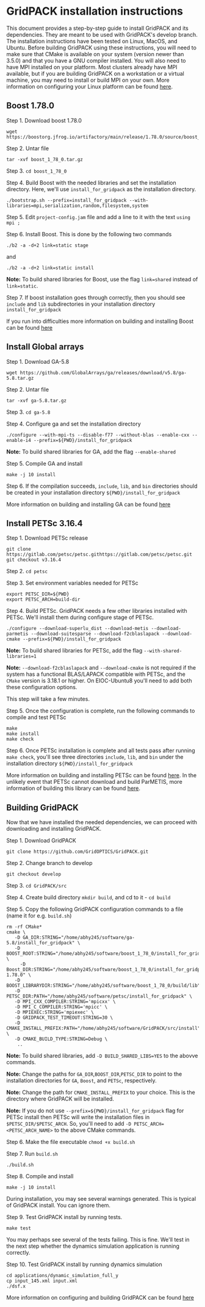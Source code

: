 # GridPACK installation instructions
This document provides a step-by-step guide to install GridPACK and its
dependencies. They are meant to be used with GridPACK's develop branch. The
installation instructions have been tested on Linux, MacOS, and Ubuntu. Before
building GridPACK using these instructions, you will need to make sure that
CMake is available on your system (version newer than 3.5.0) and that you have
a GNU compiler installed. You will also need to have MPI installed on your
platform. Most clusters already have MPI available, but if you are building
GridPACK on a workstation or a virtual machine, you may need to install or build
MPI on your own. More information on configuring your Linux platform
can be found [here](required/LINUX_BASICS.md).

## Boost 1.78.0
Step 1. Download boost 1.78.0
```
wget https://boostorg.jfrog.io/artifactory/main/release/1.78.0/source/boost_1_78_0.tar.gz
```
Step 2. Untar file
```
tar -xvf boost_1_78_0.tar.gz
```
Step 3. `cd boost_1_78_0`

Step 4. Build Boost with the needed libraries and set the installation directory. Here, we'll use `install_for_gridpack` as the installation directory.

```
./bootstrap.sh --prefix=install_for_gridpack --with-libraries=mpi,serialization,random,filesystem,system

```
Step 5. Edit `project-config.jam` file and add a line to it with the text
`using mpi ;`

Step 6. Install Boost. This is done by the following two commands
```
./b2 -a -d+2 link=static stage
```
and
```
./b2 -a -d+2 link=static install
```

**Note:** To build shared libraries for Boost, use the flag `link=shared` instead of `link=static`.

Step 7. If boost installation goes through correctly, then you should see `include` and `lib` subdirectories in your installation directory `install_for_gridpack`

If you run into difficulties more information on building and installing Boost
can be found [here](required/BOOST.md)

## Install Global arrays
Step 1. Download GA-5.8
```
wget https://github.com/GlobalArrays/ga/releases/download/v5.8/ga-5.8.tar.gz
```
Step 2. Untar file
```
tar -xvf ga-5.8.tar.gz
```
Step 3. `cd ga-5.8`

Step 4. Configure ga and set the installation directory
```
./configure --with-mpi-ts --disable-f77 --without-blas --enable-cxx --enable-i4 --prefix=${PWD}/install_for_gridpack
```
**Note:** To build shared libraries for GA, add the flag `--enable-shared`

Step 5. Compile GA and install
```
make -j 10 install
```
Step 6. If the compilation succeeds, `include`, `lib`, and `bin` directories should be created in your installation directory `${PWD}/install_for_gridpack`

More information on building and installing GA can be found
[here](required/GLOBAL_ARRAYS.md)

## Install PETSc 3.16.4
Step 1. Download PETSc release

```
git clone https://gitlab.com/petsc/petsc.githttps://gitlab.com/petsc/petsc.git
git checkout v3.16.4
```
Step 2. `cd petsc`

Step 3. Set environment variables needed for PETSc
```
export PETSC_DIR=${PWD}
export PETSC_ARCH=build-dir
```
Step 4. Build PETSc. GridPACK needs a few other libraries installed with PETSc. We'll install them during configure stage of PETSc.
```
./configure --download-superlu_dist --download-metis --download-parmetis --download-suitesparse --download-f2cblaslapack --download-cmake --prefix=${PWD}/install_for_gridpack
```
**Note:** To build shared libraries for PETSc, add the flag `--with-shared-libraries=1`

**Note:** `--download-f2cblaslapack` and `--download-cmake` is not required if the system has a functional BLAS/LAPACK compatible with PETSc, and the `CMake` version is 3.18.1 or higher. On EIOC-Ubuntu8 you'll need to add both these configuration options.

This step will take a few minutes.

Step 5. Once the configuration is complete, run the following commands to compile and test PETSc
```
make
make install
make check
```

Step 6. Once PETSc installation is complete and all tests pass after running `make check`, you'll see three directories `include`, `lib`, and `bin` under the installation directory `${PWD}/install_for_gridpack`

More information on building and installing PETSc can be found
[here](required/PETSC.md). In the unlikely event that PETSc cannot download and
build ParMETIS, more information of building this library can be found
[here](required/PARMETIS.md).

## Building GridPACK
Now that we have installed the needed dependencies, we can proceed with downloading and installing GridPACK.

Step 1. Download GridPACK
```
git clone https://github.com/GridOPTICS/GridPACK.git
```
Step 2. Change branch to develop
```
git checkout develop
```
Step 3. `cd GridPACK/src`

Step 4. Create build directory `mkdir build`, and cd to it - `cd build`

Step 5. Copy the following GridPACK configuration commands to a file (name it for e.g. `build.sh`)
```
rm -rf CMake*                                                                               
cmake \                                                                                     
   -D GA_DIR:STRING="/home/abhy245/software/ga-5.8/install_for_gridpack" \                
   -D BOOST_ROOT:STRING="/home/abhy245/software/boost_1_78_0/install_for_gridpack" \    
     -D Boost_DIR:STRING="/home/abhy245/software/boost_1_78_0/install_for_gridpack/lib/cmake/Boost-1.78.0" \   
   -D BOOST_LIBRARYDIR:STRING="/home/abhy245/software/boost_1_78_0/build/lib"\   
   -D PETSC_DIR:PATH="/home/abhy245/software/petsc/install_for_gridpack" \                  
   -D MPI_CXX_COMPILER:STRING='mpicxx' \     
   -D MPI_C_COMPILER:STRING='mpicc' \                                         
   -D MPIEXEC:STRING='mpiexec' \                                                            
   -D GRIDPACK_TEST_TIMEOUT:STRING=30 \                                                     
   -D CMAKE_INSTALL_PREFIX:PATH="/home/abhy245/software/GridPACK/src/install" \             
   -D CMAKE_BUILD_TYPE:STRING=Debug \                                                       
    ..   
```
**Note:** To build shared libraries, add `-D BUILD_SHARED_LIBS=YES` to the abovve commands.

**Note:** Change the paths for `GA_DIR`,`BOOST_DIR`,`PETSC_DIR` to point to the installation directories for `GA`, `Boost`, and `PETSc`, respectively.

**Note:** Change the path for `CMAKE_INSTALL_PREFIX` to your choice. This is the directory where GridPACK will be installed.

**Note:** If you do not use `--prefix=${PWD}/install_for_gridpack` flag for PETSc install then PETSc will write the installation files in `$PETSC_DIR/$PETSC_ARCH`. So, you'll need to add `-D PETSC_ARCH=<PETSC_ARCH_NAME>` to the above CMake commands.

Step 6. Make the file executable `chmod +x build.sh`

Step 7. Run `build.sh`
```
./build.sh
```
Step 8. Compile and install
```
make -j 10 install
```
During installation, you may see several warnings generated. This is typical of GridPACK install. You can ignore them.

Step 9. Test GridPACK install by running tests.
```
make test
```
You may perhaps see several of the tests failing. This is fine. We'll test in the next step whether the dynamics simulation application is running correctly.

Step 10. Test GridPACK install by running dynamics simulation
```
cd applications/dynamic_simulation_full_y
cp input_145.xml input.xml
./dsf.x
```

More information on configuring and building GridPACK can be found
[here](required/GRIDPACK.md)


